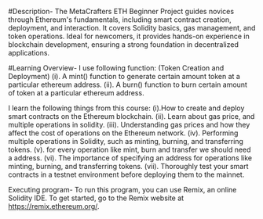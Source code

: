 #Description-
The MetaCrafters ETH Beginner Project guides novices through Ethereum's fundamentals, including smart contract creation, deployment, and interaction. It covers Solidity basics, gas management, and token operations. Ideal for newcomers, it provides hands-on experience in blockchain development, ensuring a strong foundation in decentralized applications.

#Learning Overview-
I use following function:
(Token Creation and Deployment)
(i). A mint() function to generate certain amount token at a particular ethereum address.
(ii). A burn() function to burn certain amount of token at a particular ethereum address.

I learn the following things from this course:
(i).How to create and deploy smart contracts on the Ethereum blockchain.
(ii). Learn about gas price, and multiple operations in solidity.
(iii). Understanding gas prices and how they affect the cost of operations on the Ethereum network.
(iv). Performing multiple operations in Solidity, such as minting, burning, and transferring tokens.
(v). for every operation like mint, burn and transfer we should need a address. 
(vi). The importance of specifying an address for operations like minting, burning, and transferring tokens.
(vii). Thoroughly test your smart contracts in a testnet environment before deploying them to the mainnet.

Executing program-
To run this program, you can use Remix, an online Solidity IDE. To get started, go to the Remix website at https://remix.ethereum.org/.
